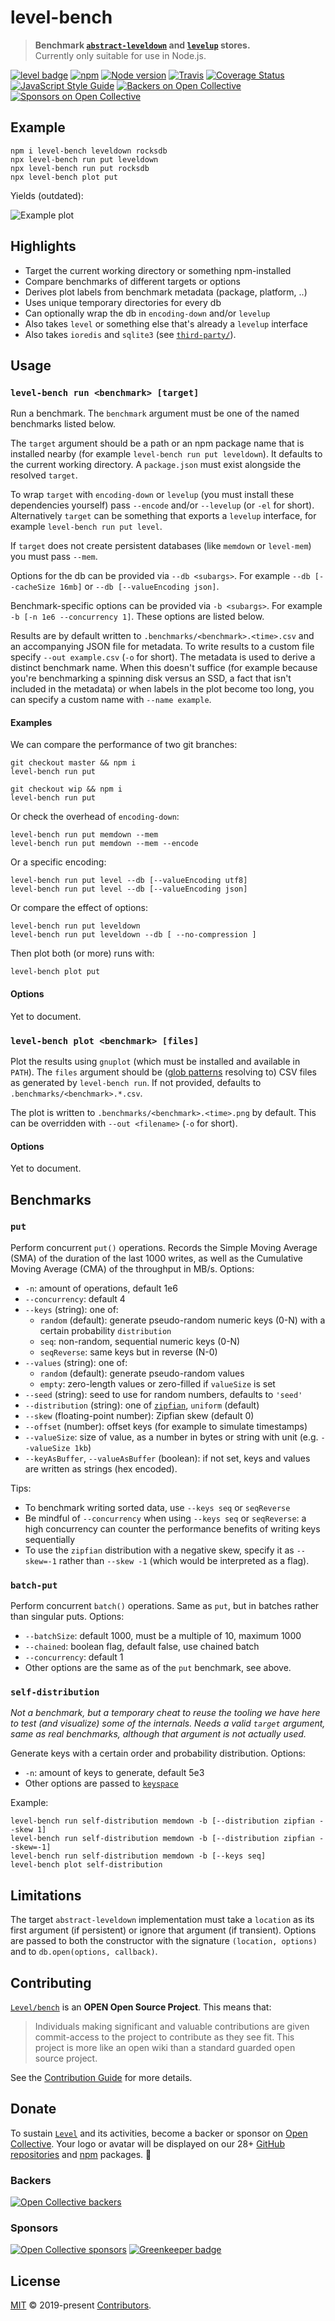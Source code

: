 # level-bench

> **Benchmark [`abstract-leveldown`](https://github.com/Level/abstract-leveldown) and [`levelup`](https://github.com/Level/levelup) stores.**  
> Currently only suitable for use in Node.js.

[![level badge][level-badge]](https://github.com/Level/awesome)
[![npm](https://img.shields.io/npm/v/level-bench.svg?label=&logo=npm)](https://www.npmjs.com/package/level-bench)
[![Node version](https://img.shields.io/node/v/level-bench.svg)](https://www.npmjs.com/package/level-bench)
[![Travis](https://img.shields.io/travis/com/Level/bench.svg?logo=travis&label=)](https://travis-ci.com/Level/bench)
[![Coverage Status](https://coveralls.io/repos/github/Level/bench/badge.svg)](https://coveralls.io/github/Level/bench)
[![JavaScript Style Guide](https://img.shields.io/badge/code_style-standard-brightgreen.svg)](https://standardjs.com)
[![Backers on Open Collective](https://opencollective.com/level/backers/badge.svg?color=orange)](#backers)
[![Sponsors on Open Collective](https://opencollective.com/level/sponsors/badge.svg?color=orange)](#sponsors)

## Example

```
npm i level-bench leveldown rocksdb
npx level-bench run put leveldown
npx level-bench run put rocksdb
npx level-bench plot put
```

Yields (outdated):

![Example plot](example.png)

## Highlights

- Target the current working directory or something npm-installed
- Compare benchmarks of different targets or options
- Derives plot labels from benchmark metadata (package, platform, ..)
- Uses unique temporary directories for every db
- Can optionally wrap the db in `encoding-down` and/or `levelup`
- Also takes `level` or something else that's already a `levelup` interface
- Also takes `ioredis` and `sqlite3` (see [`third-party/`](./third-party)).

## Usage

### `level-bench run <benchmark> [target]`

Run a benchmark. The `benchmark` argument must be one of the named benchmarks listed below.

The `target` argument should be a path or an npm package name that is installed nearby (for example `level-bench run put leveldown`). It defaults to the current working directory. A `package.json` must exist alongside the resolved `target`.

To wrap `target` with `encoding-down` or `levelup` (you must install these dependencies yourself) pass `--encode` and/or `--levelup` (or `-el` for short). Alternatively `target` can be something that exports a `levelup` interface, for example `level-bench run put level`.

If `target` does not create persistent databases (like `memdown` or `level-mem`) you must pass `--mem`.

Options for the db can be provided via `--db <subargs>`. For example `--db [--cacheSize 16mb]` or `--db [--valueEncoding json]`.

Benchmark-specific options can be provided via `-b <subargs>`. For example `-b [-n 1e6 --concurrency 1]`. These options are listed below.

Results are by default written to `.benchmarks/<benchmark>.<time>.csv` and an accompanying JSON file for metadata. To write results to a custom file specify `--out example.csv` (`-o` for short). The metadata is used to derive a distinct benchmark name. When this doesn't suffice (for example because you're benchmarking a spinning disk versus an SSD, a fact that isn't included in the metadata) or when labels in the plot become too long, you can specify a custom name with `--name example`.

#### Examples

We can compare the performance of two git branches:

```
git checkout master && npm i
level-bench run put

git checkout wip && npm i
level-bench run put
```

Or check the overhead of `encoding-down`:

```
level-bench run put memdown --mem
level-bench run put memdown --mem --encode
```

Or a specific encoding:

```
level-bench run put level --db [--valueEncoding utf8]
level-bench run put level --db [--valueEncoding json]
```

Or compare the effect of options:

```
level-bench run put leveldown
level-bench run put leveldown --db [ --no-compression ]
```

Then plot both (or more) runs with:

```
level-bench plot put
```

<!-- Lastly, for the adventurous, you can swap out the prototype of `target` with for example some branch of `abstract-leveldown`:

```
npm i memdown Level/abstract-leveldown#improved

level-bench run put memdown --name baseline
level-bench run put memdown --proto abstract-leveldown --name improved
``` -->

#### Options

Yet to document.

### `level-bench plot <benchmark> [files]`

Plot the results using `gnuplot` (which must be installed and available in `PATH`). The `files` argument should be ([glob patterns](https://github.com/mrmlnc/fast-glob) resolving to) CSV files as generated by `level-bench run`. If not provided, defaults to `.benchmarks/<benchmark>.*.csv`.

The plot is written to `.benchmarks/<benchmark>.<time>.png` by default. This can be overridden with `--out <filename>` (`-o` for short).

#### Options

Yet to document.

## Benchmarks

### `put`

Perform concurrent `put()` operations. Records the Simple Moving Average (SMA) of the duration of the last 1000 writes, as well as the Cumulative Moving Average (CMA) of the throughput in MB/s. Options:

- `-n`: amount of operations, default 1e6
- `--concurrency`: default 4
- `--keys` (string): one of:
  - `random` (default): generate pseudo-random numeric keys (0-N) with a certain probability `distribution`
  - `seq`: non-random, sequential numeric keys (0-N)
  - `seqReverse`: same keys but in reverse (N-0)
- `--values` (string): one of:
  - `random` (default): generate pseudo-random values
  - `empty`: zero-length values or zero-filled if `valueSize` is set
- `--seed` (string): seed to use for random numbers, defaults to `'seed'`
- `--distribution` (string): one of [`zipfian`](https://github.com/vweevers/zipfian-integer), `uniform` (default)
- `--skew` (floating-point number): Zipfian skew (default 0)
- `--offset` (number): offset keys (for example to simulate timestamps)
- `--valueSize`: size of value, as a number in bytes or string with unit (e.g. `--valueSize 1kb`)
- `--keyAsBuffer`, `--valueAsBuffer` (boolean): if not set, keys and values are written as strings (hex encoded).

Tips:

- To benchmark writing sorted data, use `--keys seq` or `seqReverse`
- Be mindful of `--concurrency` when using `--keys seq` or `seqReverse`: a high concurrency can counter the performance benefits of writing keys sequentially
- To use the `zipfian` distribution with a negative skew, specify it as `--skew=-1` rather than `--skew -1` (which would be interpreted as a flag).

### `batch-put`

Perform concurrent `batch()` operations. Same as `put`, but in batches rather than singular puts. Options:

- `--batchSize`: default 1000, must be a multiple of 10, maximum 1000
- `--chained`: boolean flag, default false, use chained batch
- `--concurrency`: default 1
- Other options are the same as of the `put` benchmark, see above.

### `self-distribution`

_Not a benchmark, but a temporary cheat to reuse the tooling we have here to test (and visualize) some of the internals. Needs a valid `target` argument, same as real benchmarks, although that argument is not actually used._

Generate keys with a certain order and probability distribution. Options:

- `-n`: amount of keys to generate, default 5e3
- Other options are passed to [`keyspace`](https://github.com/vweevers/keyspace)

Example:

```
level-bench run self-distribution memdown -b [--distribution zipfian --skew 1]
level-bench run self-distribution memdown -b [--distribution zipfian --skew=-1]
level-bench run self-distribution memdown -b [--keys seq]
level-bench plot self-distribution
```

<!-- ### Other ideas

- Write batches in different sizes (feature: define a matrix)
- Write while increasing the number of open iterators (and thus snapshots) -->

## Limitations

The target `abstract-leveldown` implementation must take a `location` as its first argument (if persistent) or ignore that argument (if transient). Options are passed to both the constructor with the signature `(location, options)` and to `db.open(options, callback)`.

## Contributing

[`Level/bench`](https://github.com/Level/bench) is an **OPEN Open Source Project**. This means that:

> Individuals making significant and valuable contributions are given commit-access to the project to contribute as they see fit. This project is more like an open wiki than a standard guarded open source project.

See the [Contribution Guide](https://github.com/Level/community/blob/master/CONTRIBUTING.md) for more details.

## Donate

To sustain [`Level`](https://github.com/Level) and its activities, become a backer or sponsor on [Open Collective](https://opencollective.com/level). Your logo or avatar will be displayed on our 28+ [GitHub repositories](https://github.com/Level) and [npm](https://www.npmjs.com/) packages. 💖

### Backers

[![Open Collective backers](https://opencollective.com/level/backers.svg?width=890)](https://opencollective.com/level)

### Sponsors

[![Open Collective sponsors](https://opencollective.com/level/sponsors.svg?width=890)](https://opencollective.com/level) [![Greenkeeper badge](https://badges.greenkeeper.io/Level/bench.svg)](https://greenkeeper.io/)

## License

[MIT](LICENSE.md) © 2019-present [Contributors](CONTRIBUTORS.md).

[level-badge]: https://leveljs.org/img/badge.svg
